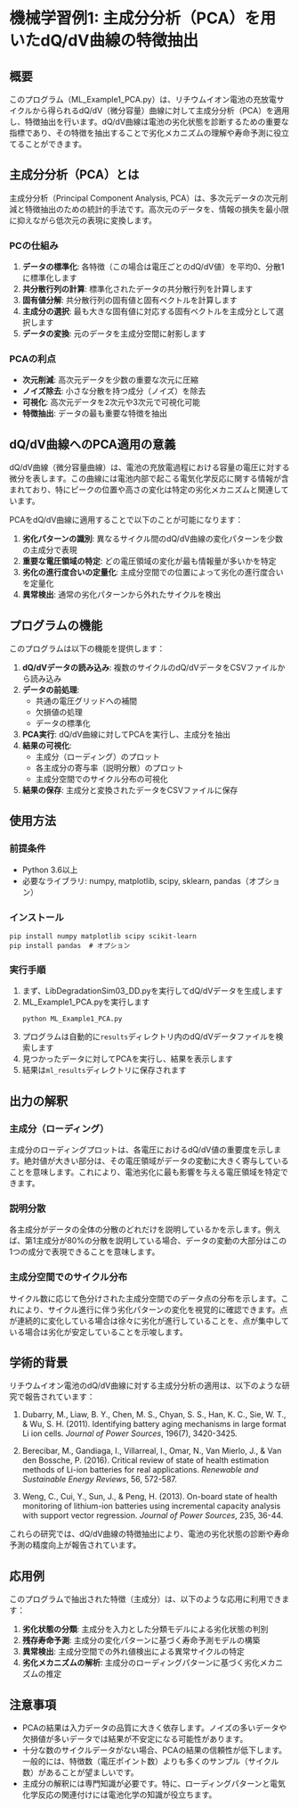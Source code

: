 # 機械学習例1: 主成分分析（PCA）を用いたdQ/dV曲線の特徴抽出

## 概要
このプログラム（ML_Example1_PCA.py）は、リチウムイオン電池の充放電サイクルから得られるdQ/dV（微分容量）曲線に対して主成分分析（PCA）を適用し、特徴抽出を行います。dQ/dV曲線は電池の劣化状態を診断するための重要な指標であり、その特徴を抽出することで劣化メカニズムの理解や寿命予測に役立てることができます。

## 主成分分析（PCA）とは
主成分分析（Principal Component Analysis, PCA）は、多次元データの次元削減と特徴抽出のための統計的手法です。高次元のデータを、情報の損失を最小限に抑えながら低次元の表現に変換します。

### PCの仕組み
1. **データの標準化**: 各特徴（この場合は電圧ごとのdQ/dV値）を平均0、分散1に標準化します
2. **共分散行列の計算**: 標準化されたデータの共分散行列を計算します
3. **固有値分解**: 共分散行列の固有値と固有ベクトルを計算します
4. **主成分の選択**: 最も大きな固有値に対応する固有ベクトルを主成分として選択します
5. **データの変換**: 元のデータを主成分空間に射影します

### PCAの利点
- **次元削減**: 高次元データを少数の重要な次元に圧縮
- **ノイズ除去**: 小さな分散を持つ成分（ノイズ）を除去
- **可視化**: 高次元データを2次元や3次元で可視化可能
- **特徴抽出**: データの最も重要な特徴を抽出

## dQ/dV曲線へのPCA適用の意義

dQ/dV曲線（微分容量曲線）は、電池の充放電過程における容量の電圧に対する微分を表します。この曲線には電池内部で起こる電気化学反応に関する情報が含まれており、特にピークの位置や高さの変化は特定の劣化メカニズムと関連しています。

PCAをdQ/dV曲線に適用することで以下のことが可能になります：

1. **劣化パターンの識別**: 異なるサイクル間のdQ/dV曲線の変化パターンを少数の主成分で表現
2. **重要な電圧領域の特定**: どの電圧領域の変化が最も情報量が多いかを特定
3. **劣化の進行度合いの定量化**: 主成分空間での位置によって劣化の進行度合いを定量化
4. **異常検出**: 通常の劣化パターンから外れたサイクルを検出

## プログラムの機能

このプログラムは以下の機能を提供します：

1. **dQ/dVデータの読み込み**: 複数のサイクルのdQ/dVデータをCSVファイルから読み込み
2. **データの前処理**: 
   - 共通の電圧グリッドへの補間
   - 欠損値の処理
   - データの標準化
3. **PCA実行**: dQ/dV曲線に対してPCAを実行し、主成分を抽出
4. **結果の可視化**:
   - 主成分（ローディング）のプロット
   - 各主成分の寄与率（説明分散）のプロット
   - 主成分空間でのサイクル分布の可視化
5. **結果の保存**: 主成分と変換されたデータをCSVファイルに保存

## 使用方法

### 前提条件
- Python 3.6以上
- 必要なライブラリ: numpy, matplotlib, scipy, sklearn, pandas（オプション）

### インストール
```
pip install numpy matplotlib scipy scikit-learn
pip install pandas  # オプション
```

### 実行手順
1. まず、LibDegradationSim03_DD.pyを実行してdQ/dVデータを生成します
2. ML_Example1_PCA.pyを実行します
   ```
   python ML_Example1_PCA.py
   ```
3. プログラムは自動的に`results`ディレクトリ内のdQ/dVデータファイルを検索します
4. 見つかったデータに対してPCAを実行し、結果を表示します
5. 結果は`ml_results`ディレクトリに保存されます

## 出力の解釈

### 主成分（ローディング）
主成分のローディングプロットは、各電圧におけるdQ/dV値の重要度を示します。絶対値が大きい部分は、その電圧領域がデータの変動に大きく寄与していることを意味します。これにより、電池劣化に最も影響を与える電圧領域を特定できます。

### 説明分散
各主成分がデータの全体の分散のどれだけを説明しているかを示します。例えば、第1主成分が80%の分散を説明している場合、データの変動の大部分はこの1つの成分で表現できることを意味します。

### 主成分空間でのサイクル分布
サイクル数に応じて色分けされた主成分空間でのデータ点の分布を示します。これにより、サイクル進行に伴う劣化パターンの変化を視覚的に確認できます。点が連続的に変化している場合は徐々に劣化が進行していることを、点が集中している場合は劣化が安定していることを示唆します。

## 学術的背景

リチウムイオン電池のdQ/dV曲線に対する主成分分析の適用は、以下のような研究で報告されています：

1. Dubarry, M., Liaw, B. Y., Chen, M. S., Chyan, S. S., Han, K. C., Sie, W. T., & Wu, S. H. (2011). Identifying battery aging mechanisms in large format Li ion cells. *Journal of Power Sources*, 196(7), 3420-3425.

2. Berecibar, M., Gandiaga, I., Villarreal, I., Omar, N., Van Mierlo, J., & Van den Bossche, P. (2016). Critical review of state of health estimation methods of Li-ion batteries for real applications. *Renewable and Sustainable Energy Reviews*, 56, 572-587.

3. Weng, C., Cui, Y., Sun, J., & Peng, H. (2013). On-board state of health monitoring of lithium-ion batteries using incremental capacity analysis with support vector regression. *Journal of Power Sources*, 235, 36-44.

これらの研究では、dQ/dV曲線の特徴抽出により、電池の劣化状態の診断や寿命予測の精度向上が報告されています。

## 応用例

このプログラムで抽出された特徴（主成分）は、以下のような応用に利用できます：

1. **劣化状態の分類**: 主成分を入力とした分類モデルによる劣化状態の判別
2. **残存寿命予測**: 主成分の変化パターンに基づく寿命予測モデルの構築
3. **異常検出**: 主成分空間での外れ値検出による異常サイクルの特定
4. **劣化メカニズムの解析**: 主成分のローディングパターンに基づく劣化メカニズムの推定

## 注意事項

- PCAの結果は入力データの品質に大きく依存します。ノイズの多いデータや欠損値が多いデータでは結果が不安定になる可能性があります。
- 十分な数のサイクルデータがない場合、PCAの結果の信頼性が低下します。一般的には、特徴数（電圧ポイント数）よりも多くのサンプル（サイクル数）があることが望ましいです。
- 主成分の解釈には専門知識が必要です。特に、ローディングパターンと電気化学反応の関連付けには電池化学の知識が役立ちます。